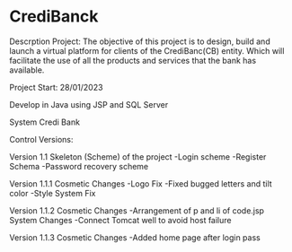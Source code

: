 # CrediBanck
Descrption Project:
The objective of this project is to design, build and launch a virtual platform for clients of the CrediBanc(CB) entity. Which will facilitate the use of all the products and services that the bank has available.


Project Start: 28/01/2023

Develop in Java using JSP and SQL Server

System Credi Bank

Control Versions:

Version 1.1
Skeleton (Scheme) of the project
-Login scheme
-Register Schema
-Password recovery scheme

Version 1.1.1 
Cosmetic Changes
-Logo Fix
-Fixed bugged letters and tilt color
-Style System Fix

Version 1.1.2 
Cosmetic Changes
-Arrangement of p and li of code.jsp
System Changes
-Connect Tomcat well to avoid host failure

Version 1.1.3 
Cosmetic Changes
-Added home page after login pass


